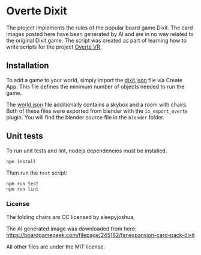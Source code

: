 # Overte Dixit

The project implements the rules of the popular board game Dixit. The card images posted here have been generated by AI and are in no way related to the original Dixit game. The script was created as part of learning how to write scripts for the project [Overte VR](https://overte.org/).

## Installation

To add a game to your world, simply import the [dixit.json](https://raw.githubusercontent.com/keeshii/overte-dixit/master/dixit/dixit.json) file via Create App. This file defines the minimum number of objects needed to run the game.

The [world.json](https://raw.githubusercontent.com/keeshii/overte-dixit/master/world.json) file additionally contains a skybox and a room with chairs. Both of these files were exported from blender with the `io_export_overte` plugin. You will find the blender source file in the `blender` folder.

## Unit tests

To run unit tests and lint, nodejs dependencies must be installed.

```
npm install
```

Then run the `test` script:

```
npm run test
npm run lint
```

### License

The folding chairs are CC licensed by sleepyjoshua,

The AI generated image was downloaded from here:
https://boardgamegeek.com/filepage/245182/fanexpansion-card-pack-dixit

All other files are under the MIT license.
